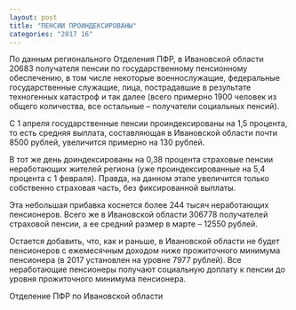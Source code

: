 ```yaml
---
layout: post
title: "ПЕНСИИ ПРОИНДЕКСИРОВАНЫ"
categories: "2017 16"
---
```


По данным регионального Отделения ПФР, в Ивановской области 20683 получателя пенсии по государственному пенсионному обеспечению, в том числе некоторые военнослужащие, федеральные государственные служащие, лица, пострадавшие в результате техногенных катастроф и так далее (всего примерно 1900 человек из общего количества, все остальные – получатели социальных пенсий).

С 1 апреля государственные пенсии проиндексированы на 1,5 процента, то есть средняя выплата, составляющая в Ивановской области почти 8500 рублей, увеличится примерно на 130 рублей.

В тот же день доиндексированы на 0,38 процента страховые пенсии неработающих жителей региона (уже проиндексированные на 5,4 процента с 1 февраля). Правда, на данном этапе увеличится только собственно страховая часть, без фиксированной выплаты.

Эта небольшая прибавка коснется более 244 тысяч неработающих пенсионеров. Всего же в Ивановской области 306778 получателей страховой пенсии, а ее средний размер в марте – 12550 рублей.

Остается добавить, что, как и раньше, в Ивановской области не будет пенсионеров с ежемесячным доходом ниже прожиточного минимума пенсионера (в 2017 установлен на уровне 7977 рублей). Все неработающие пенсионеры получают социальную доплату к пенсии до уровня прожиточного минимума пенсионера.

Отделение ПФР по Ивановской области


